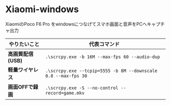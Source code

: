 # Xiaomi-windows
XiaomiのPoco F6 Pro をwindowsにつなげてスマホ画面と音声をPCへキャプチャ出力


| やりたいこと          | 代表コマンド                                                   |
| --------------- | -------------------------------------------------------- |
| **高画質配信 (USB)** | `.\scrcpy.exe -b 16M --max-fps 60 --audio-dup`                 |
| **軽量ワイヤレス**     | `.\scrcpy.exe --tcpip=5555 -b 8M --downscale 0.8 --max-fps 30` |
| **画面OFFで録画**    | `.\scrcpy.exe -S --no-control --record=game.mkv`               |
